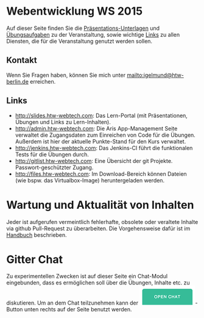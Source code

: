 # Webentwicklung WS 2015
Auf dieser Seite finden Sie die [Präsentations-Unterlagen](site/slides.html) und [Übungsaufgaben](site/exercises.html)
zu der Veranstaltung, sowie wichtige [Links](#links) zu allen Diensten, die für die Veranstaltung genutzt werden sollen.

## Kontakt
Wenn Sie Fragen haben, können Sie mich unter <mailto:igelmund@htw-berlin.de> erreichen.

## Links
* <http://slides.htw-webtech.com>: Das Lern-Portal (mit Präsentationen, Übungen und Links zu Lern-Inhalten).
* <http://admin.htw-webtech.com>: Die Aris App-Management Seite verwaltet die Zugangsdaten zum Einreichen von Code für
  die Übungen. Außerdem ist hier der aktuelle Punkte-Stand für den Kurs verwaltet.
* <http://jenkins.htw-webtech.com>: Das Jenkins-CI führt die funktionalen Tests für die Übungen durch.
* <http://gitlist.htw-webtech.com>: Eine Übersicht der git Projekte. Passwort-geschützter Zugang.
* <http://files.htw-webtech.com>: Im Download-Bereich können Dateien (wie bspw. das Virtualbox-Image) heruntergeladen werden.

# Wartung und Aktualität von Inhalten
Jeder ist aufgerufen vermeintlich fehlerhafte, obsolete oder veraltete Inhalte via github Pull-Request
zu überarbeiten. Die Vorgehensweise dafür ist im [Handbuch](site/manual.html) beschrieben.


# Gitter Chat
Zu experimentellen Zwecken ist auf dieser Seite ein Chat-Modul eingebunden, dass es ermöglichen soll über
die Übungen, Inhalte etc. zu diskutieren. Um an dem Chat teilzunehmen kann der
!["Open Chat"](images/home/open-chat-gitter.png)-Button unten rechts auf der Seite benutzt werden.

